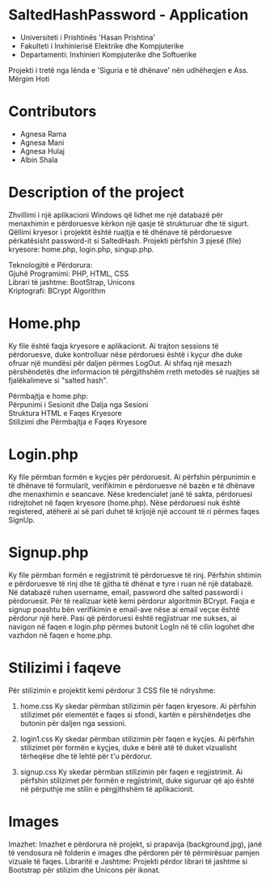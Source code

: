 # SaltedHashPassword - Application
* Universiteti i Prishtinës 'Hasan Prishtina'
* Fakulteti i Inxhinierisë Elektrike dhe Kompjuterike
* Departamenti: Inxhinieri Kompjuterike dhe Softuerike
  
Projekti i tretë nga lënda e 'Siguria e të dhënave' nën udhëheqjen e Ass. Mërgim Hoti
# Contributors
* Agnesa Rama
* Agnesa Mani
* Agnesa Hulaj
* Albin Shala

# Description of the project
Zhvillimi i një aplikacioni Windows që lidhet me një databazë për menaxhimin e përdoruesve kërkon një qasje të strukturuar dhe të sigurt. Qëllimi kryesor i projektit është ruajtja e të dhënave të përdoruesve përkatësisht password-it si SaltedHash. Projekti përfshin 3 pjesë (file) kryesore: home.php, login.php, singup.php. 

Teknologjitë e Përdorura: <br />
Gjuhë Programimi: PHP, HTML, CSS <br />
Librari të jashtme: BootStrap, Unicons <br />
Kriptografi: BCrypt Algorithm

# Home.php
Ky file është faqja kryesore e aplikacionit. Ai trajton sessions të përdoruesve, duke kontrolluar nëse përdoruesi është i kyçur dhe duke ofruar një mundësi për daljen përmes LogOut. Ai shfaq një mesazh përshëndetës dhe informacion të përgjithshëm rreth metodës së ruajtjes së fjalëkalimeve si "salted hash". 

Përmbajtja e home.php: 
<br />
Përpunimi i Sesionit dhe Dalja nga Sesioni <br />
Struktura HTML e Faqes Kryesore <br />
Stilizimi dhe Përmbajtja e Faqes Kryesore

# Login.php
Ky file përmban formën e kyçjes për përdoruesit. Ai përfshin përpunimin e të dhënave të formularit, verifikimin e përdoruesve në bazën e të dhënave dhe menaxhimin e seancave. Nëse kredencialet janë të sakta, përdoruesi ridrejtohet në faqen kryesore (home.php). Nëse përdoruesi nuk është registered, atëherë ai së pari duhet të krijojë një account të ri përmes faqes SignUp.

# Signup.php
Ky file përmban formën e regjistrimit të përdoruesve të rinj. Përfshin shtimin e përdoruesve të rinj dhe të gjitha të dhënat e tyre i ruan në një databazë. Në databazë ruhen username, email, password dhe salted passwordi i përdoruesit. Për të realizuar këtë kemi përdorur algoritmin BCrypt. Faqja e signup poashtu bën verifikimin e email-ave nëse ai email veçse është përdorur një herë. Pasi që përdoruesi është regjistruar me sukses, ai navigon në faqen e login.php përmes butonit LogIn në të cilin logohet dhe vazhdon në faqen e home.php.

# Stilizimi i faqeve
Për stilizimin e projektit kemi përdorur 3 CSS file të ndryshme:
1. home.css
Ky skedar përmban stilizimin për faqen kryesore. Ai përfshin stilizimet për elementët e faqes si sfondi, kartën e përshëndetjes dhe butonin për daljen nga sessioni.

2. login1.css
Ky skedar përmban stilizimin për faqen e kyçjes. Ai përfshin stilizimet për formën e kyçjes, duke e bërë atë të duket vizualisht tërheqëse dhe të lehtë për t'u përdorur.

3. signup.css
Ky skedar përmban stilizimin për faqen e regjistrimit. Ai përfshin stilizimet për formën e regjistrimit, duke siguruar që ajo është në përputhje me stilin e përgjithshëm të aplikacionit.

# Images
Imazhet: Imazhet e përdorura në projekt, si prapavija (background.jpg), janë të vendosura në folderin e images dhe përdoren për të përmirësuar pamjen vizuale të faqes.
Libraritë e Jashtme: Projekti përdor librari të jashtme si Bootstrap për stilizim dhe Unicons për ikonat.


